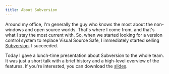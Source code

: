 ```yaml
---
title: About Subversion
---
```

Around my office, I'm generally the guy who knows the most about the non-
windows and open source worlds. That's where I come from, and that's what I
stay the most current with. So, when we started looking for a version control
system to replace Visual Source Safe, I immediately started selling
[Subversion][1]. I succeeded.

Today I gave a lunch-time presentation about Subversion to the whole team. It
was just a short talk with a brief history and a high-level overview of the
features. If you're interested, you can download the [slides][2].

   [1]: http://subversion.tigris.org

   [2]: http://www.alieniloquent.com/docs/WhatIsSubversion.pdf

